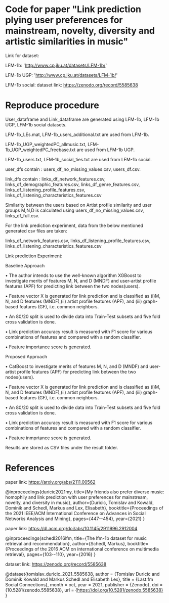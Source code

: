 # Code for paper "Link prediction plying user preferences for mainstream, novelty, diversity and artistic similarities in music"

Link for dataset:

LFM-1b:
'http://www.cp.jku.at/datasets/LFM-1b/'

LFM-1b UGP:
'http://www.cp.jku.at/datasets/LFM-1b/'

LFM-1b social:
dataset link: https://zenodo.org/record/5585638

# Reproduce procedure

User_dataframe and Link_dataframe are generated using LFM-1b, LFM-1b UGP, LFM-1b social datasets.

LFM-1b_LEs.mat, LFM-1b_users_additional.txt are used from LFM-1b.

LFM-1b_UGP_weightedPC_allmusic.txt, LFM-1b_UGP_weightedPC_freebase.txt are used from LFM-1b UGP.

LFM-1b_users.txt, LFM-1b_social_ties.txt are used from LFM-1b social.

user_dfs contain : 
users_df_no_missing_values.csv, users_df.csv.

link_dfs contain : 
links_df_network_features.csv, links_df_demographic_features.csv, links_df_genre_features.csv, links_df_listening_profile_features.csv, links_df_listening_characteristics_features.csv

Similarity between the users based on Artist profile similarity and user groups M,N,D is calculated using users_df_no_missing_values.csv, links_df_full.csv.

For the link prediction experiment, data from the below mentioned generated csv files are taken:

links_df_network_features.csv, links_df_listening_profile_features.csv, links_df_listening_characteristics_features.csv

Link prediction Experiment:

Baseline Approach

• The author intends to use the well-known algorithm
XGBoost to investigate merits of features M, N, and
D (MNDF) and user-artist profile features (APF) for
predicting link between the two nodes(users).

• Feature vector X is generated for link prediction and
is classified as (i)M, N, and D features (MNDF),(ii)
artist profile features (APF), and (iii) graph-based features
(GF), i.e. common neighbors.

• An 80/20 split is used to divide data into Train-Test
subsets and five fold cross validation is done.

• Link prediction accuracy result is measured with F1 score
for various combinations of features and compared with
a random classifier.

• Feature importance score is generated.

Proposed Approach

• CatBoost to investigate merits of features M, N, and
D (MNDF) and user-artist profile features (APF) for
predicting link between the two nodes(users).

• Feature vector X is generated for link prediction and
is classified as (i)M, N, and D features (MNDF),(ii)
artist profile features (APF), and (iii) graph-based features
(GF), i.e. common neighbors.

• An 80/20 split is used to divide data into Train-Test
subsets and five fold cross validation is done.

• Link prediction accuracy result is measured with F1 score
for various combinations of features and compared with
a random classifier.

• Feature inmprtance score is generated.

Results are stored as CSV files under the result folder.

# References

paper link: https://arxiv.org/abs/2111.00562

@inproceedings{duricic2021my,
title={My friends also prefer diverse music: homophily and link prediction with user preferences for mainstream, novelty, and diversity in music},
author={Duricic, Tomislav and Kowald, Dominik and Schedl, Markus and Lex, Elisabeth},
booktitle={Proceedings of the 2021 IEEE/ACM International Conference on Advances in Social Networks Analysis and Mining},
pages={447--454},
year={2021}
}

paper link: https://dl.acm.org/doi/abs/10.1145/2911996.2912004

@inproceedings{schedl2016lfm,
title={The lfm-1b dataset for music retrieval and recommendation},
author={Schedl, Markus},
booktitle={Proceedings of the 2016 ACM on international conference on multimedia retrieval},
pages={103--110},
year={2016}
}

dataset link: https://zenodo.org/record/5585638

@dataset{tomislav_duricic_2021_5585638,
  author       = {Tomislav Duricic and
                  Dominik Kowald and
                  Markus Schedl and
                  Elisabeth Lex},
  title        = {Last.fm Social Connections},
  month        = oct,
  year         = 2021,
  publisher    = {Zenodo},
  doi          = {10.5281/zenodo.5585638},
  url          = {https://doi.org/10.5281/zenodo.5585638}
}


